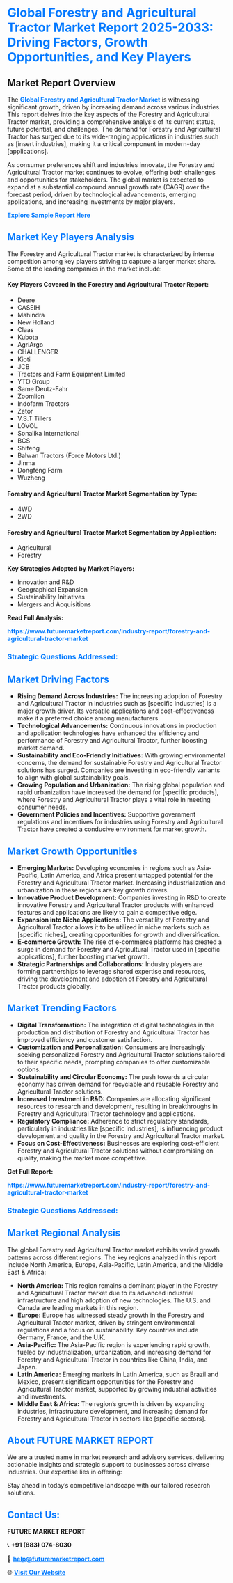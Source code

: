 <h1 style="color: #007BFF;">Global Forestry and Agricultural Tractor Market Report 2025-2033: Driving Factors, Growth Opportunities, and Key Players</h1>

<section id="overview">
<h2>Market Report Overview</h2>
<p>The <a href="https://www.futuremarketreport.com/industry-report/forestry-and-agricultural-tractor-market" style="color: #007BFF; text-decoration: none;"><strong>Global Forestry and Agricultural Tractor Market</strong></a> is witnessing significant growth, driven by increasing demand across various industries. This report delves into the key aspects of the Forestry and Agricultural Tractor market, providing a comprehensive analysis of its current status, future potential, and challenges. The demand for Forestry and Agricultural Tractor has surged due to its wide-ranging applications in industries such as [insert industries], making it a critical component in modern-day [applications].</p>
<p>As consumer preferences shift and industries innovate, the Forestry and Agricultural Tractor market continues to evolve, offering both challenges and opportunities for stakeholders. The global market is expected to expand at a substantial compound annual growth rate (CAGR) over the forecast period, driven by technological advancements, emerging applications, and increasing investments by major players.</p>
</section>

<section id="overview">
<p><a href="https://www.futuremarketreport.com/request-sample/reportId=114139" style="color: #007BFF; text-decoration: none;"><strong>Explore Sample Report Here</strong></a></p>
</section>

<section id="key-players">
<h2 style="color: #007BFF;">Market Key Players Analysis</h2>
<p>The Forestry and Agricultural Tractor market is characterized by intense competition among key players striving to capture a larger market share. Some of the leading companies in the market include:</p>
<h4>Key Players Covered in the Forestry and Agricultural Tractor Report:</h4>
<ul><li>Deere</li><li>CASEIH</li><li>Mahindra</li><li>New Holland</li><li>Claas</li><li>Kubota</li><li>AgriArgo</li><li>CHALLENGER</li><li>Kioti</li><li>JCB</li><li>Tractors and Farm Equipment Limited</li><li>YTO Group</li><li>Same Deutz-Fahr</li><li>Zoomlion</li><li>Indofarm Tractors</li><li>Zetor</li><li>V.S.T Tillers</li><li>LOVOL</li><li>Sonalika International</li><li>BCS</li><li>Shifeng</li><li>Balwan Tractors (Force Motors Ltd.)</li><li>Jinma</li><li>Dongfeng Farm</li><li>Wuzheng</li></ul>
<h4>Forestry and Agricultural Tractor Market Segmentation by Type:</h4>
<ul><li>4WD</li><li>2WD</li></ul>

<h4>Forestry and Agricultural Tractor Market Segmentation by Application:</h4>
<ul><li>Agricultural</li><li>Forestry</li></ul>
<p><strong>Key Strategies Adopted by Market Players:</strong></p>
<ul>
<li>Innovation and R&D</li>
<li>Geographical Expansion</li>
<li>Sustainability Initiatives</li>
<li>Mergers and Acquisitions</li>
</ul>
</section>

<section>
<p><strong>Read Full Analysis: </strong></p><a href="https://www.futuremarketreport.com/industry-report/forestry-and-agricultural-tractor-market" style="color: #007BFF; text-decoration: none;"><strong>https://www.futuremarketreport.com/industry-report/forestry-and-agricultural-tractor-market</strong></a>
<h3 style="color: #007BFF;">Strategic Questions Addressed:</h3>
</section>

<section id="driving-factors">
<h2 style="color: #007BFF;">Market Driving Factors</h2>
<ul>
<li><strong>Rising Demand Across Industries:</strong> The increasing adoption of Forestry and Agricultural Tractor in industries such as [specific industries] is a major growth driver. Its versatile applications and cost-effectiveness make it a preferred choice among manufacturers.</li>
<li><strong>Technological Advancements:</strong> Continuous innovations in production and application technologies have enhanced the efficiency and performance of Forestry and Agricultural Tractor, further boosting market demand.</li>
<li><strong>Sustainability and Eco-Friendly Initiatives:</strong> With growing environmental concerns, the demand for sustainable Forestry and Agricultural Tractor solutions has surged. Companies are investing in eco-friendly variants to align with global sustainability goals.</li>
<li><strong>Growing Population and Urbanization:</strong> The rising global population and rapid urbanization have increased the demand for [specific products], where Forestry and Agricultural Tractor plays a vital role in meeting consumer needs.</li>
<li><strong>Government Policies and Incentives:</strong> Supportive government regulations and incentives for industries using Forestry and Agricultural Tractor have created a conducive environment for market growth.</li>
</ul>
</section>

<section id="growth-opportunities">
<h2 style="color: #007BFF;">Market Growth Opportunities</h2>
<ul>
<li><strong>Emerging Markets:</strong> Developing economies in regions such as Asia-Pacific, Latin America, and Africa present untapped potential for the Forestry and Agricultural Tractor market. Increasing industrialization and urbanization in these regions are key growth drivers.</li>
<li><strong>Innovative Product Development:</strong> Companies investing in R&D to create innovative Forestry and Agricultural Tractor products with enhanced features and applications are likely to gain a competitive edge.</li>
<li><strong>Expansion into Niche Applications:</strong> The versatility of Forestry and Agricultural Tractor allows it to be utilized in niche markets such as [specific niches], creating opportunities for growth and diversification.</li>
<li><strong>E-commerce Growth:</strong> The rise of e-commerce platforms has created a surge in demand for Forestry and Agricultural Tractor used in [specific applications], further boosting market growth.</li>
<li><strong>Strategic Partnerships and Collaborations:</strong> Industry players are forming partnerships to leverage shared expertise and resources, driving the development and adoption of Forestry and Agricultural Tractor products globally.</li>
</ul>
</section>

<section id="trending-factors">
<h2 style="color: #007BFF;">Market Trending Factors</h2>
<ul>
<li><strong>Digital Transformation:</strong> The integration of digital technologies in the production and distribution of Forestry and Agricultural Tractor has improved efficiency and customer satisfaction.</li>
<li><strong>Customization and Personalization:</strong> Consumers are increasingly seeking personalized Forestry and Agricultural Tractor solutions tailored to their specific needs, prompting companies to offer customizable options.</li>
<li><strong>Sustainability and Circular Economy:</strong> The push towards a circular economy has driven demand for recyclable and reusable Forestry and Agricultural Tractor solutions.</li>
<li><strong>Increased Investment in R&D:</strong> Companies are allocating significant resources to research and development, resulting in breakthroughs in Forestry and Agricultural Tractor technology and applications.</li>
<li><strong>Regulatory Compliance:</strong> Adherence to strict regulatory standards, particularly in industries like [specific industries], is influencing product development and quality in the Forestry and Agricultural Tractor market.</li>
<li><strong>Focus on Cost-Effectiveness:</strong> Businesses are exploring cost-efficient Forestry and Agricultural Tractor solutions without compromising on quality, making the market more competitive.</li>
</ul>
</section>

<section>
<p><strong>Get Full Report: </strong></p><a href="https://www.futuremarketreport.com/industry-report/forestry-and-agricultural-tractor-market" style="color: #007BFF; text-decoration: none;"><strong>https://www.futuremarketreport.com/industry-report/forestry-and-agricultural-tractor-market</strong></a>
<h3 style="color: #007BFF;">Strategic Questions Addressed:</h3>
</section>


<section id="regional-analysis">
<h2 style="color: #007BFF;">Market Regional Analysis</h2>
<p>The global Forestry and Agricultural Tractor market exhibits varied growth patterns across different regions. The key regions analyzed in this report include North America, Europe, Asia-Pacific, Latin America, and the Middle East & Africa:</p>
<ul>
<li><strong>North America:</strong> This region remains a dominant player in the Forestry and Agricultural Tractor market due to its advanced industrial infrastructure and high adoption of new technologies. The U.S. and Canada are leading markets in this region.</li>
<li><strong>Europe:</strong> Europe has witnessed steady growth in the Forestry and Agricultural Tractor market, driven by stringent environmental regulations and a focus on sustainability. Key countries include Germany, France, and the U.K.</li>
<li><strong>Asia-Pacific:</strong> The Asia-Pacific region is experiencing rapid growth, fueled by industrialization, urbanization, and increasing demand for Forestry and Agricultural Tractor in countries like China, India, and Japan.</li>
<li><strong>Latin America:</strong> Emerging markets in Latin America, such as Brazil and Mexico, present significant opportunities for the Forestry and Agricultural Tractor market, supported by growing industrial activities and investments.</li>
<li><strong>Middle East & Africa:</strong> The region’s growth is driven by expanding industries, infrastructure development, and increasing demand for Forestry and Agricultural Tractor in sectors like [specific sectors].</li>
</ul>
</section>

<footer>
<h2 style="color: #007BFF;">About FUTURE MARKET REPORT</h2>
<p>We are a trusted name in market research and advisory services, delivering actionable insights and strategic support to businesses across diverse industries. Our expertise lies in offering:</p>

<p>Stay ahead in today’s competitive landscape with our tailored research solutions.</p>

<h2 style="color: #007BFF;">Contact Us:</h2>
<p><strong>FUTURE MARKET REPORT</strong></p>
<p>📞 <strong>+91 (883) 074-8030</strong></p>
<p>📧 <strong><a href="mailto:help@futuremarketreport.com" style="color: #007BFF;">help@futuremarketreport.com</a></strong></p>
<p>🌐 <strong><a href="https://www.futuremarketreport.com/" style="color: #007BFF;">Visit Our Website</a></strong></p>
</footer>